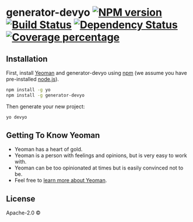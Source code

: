 # generator-devyo [![NPM version][npm-image]][npm-url] [![Build Status][travis-image]][travis-url] [![Dependency Status][daviddm-image]][daviddm-url] [![Coverage percentage][coveralls-image]][coveralls-url]
> 

## Installation

First, install [Yeoman](http://yeoman.io) and generator-devyo using [npm](https://www.npmjs.com/) (we assume you have pre-installed [node.js](https://nodejs.org/)).

```bash
npm install -g yo
npm install -g generator-devyo
```

Then generate your new project:

```bash
yo devyo
```

## Getting To Know Yeoman

 * Yeoman has a heart of gold.
 * Yeoman is a person with feelings and opinions, but is very easy to work with.
 * Yeoman can be too opinionated at times but is easily convinced not to be.
 * Feel free to [learn more about Yeoman](http://yeoman.io/).

## License

Apache-2.0 © []()


[npm-image]: https://badge.fury.io/js/generator-devyo.svg
[npm-url]: https://npmjs.org/package/generator-devyo
[travis-image]: https://travis-ci.com//generator-devyo.svg?branch=master
[travis-url]: https://travis-ci.com//generator-devyo
[daviddm-image]: https://david-dm.org//generator-devyo.svg?theme=shields.io
[daviddm-url]: https://david-dm.org//generator-devyo
[coveralls-image]: https://coveralls.io/repos//generator-devyo/badge.svg
[coveralls-url]: https://coveralls.io/r//generator-devyo
